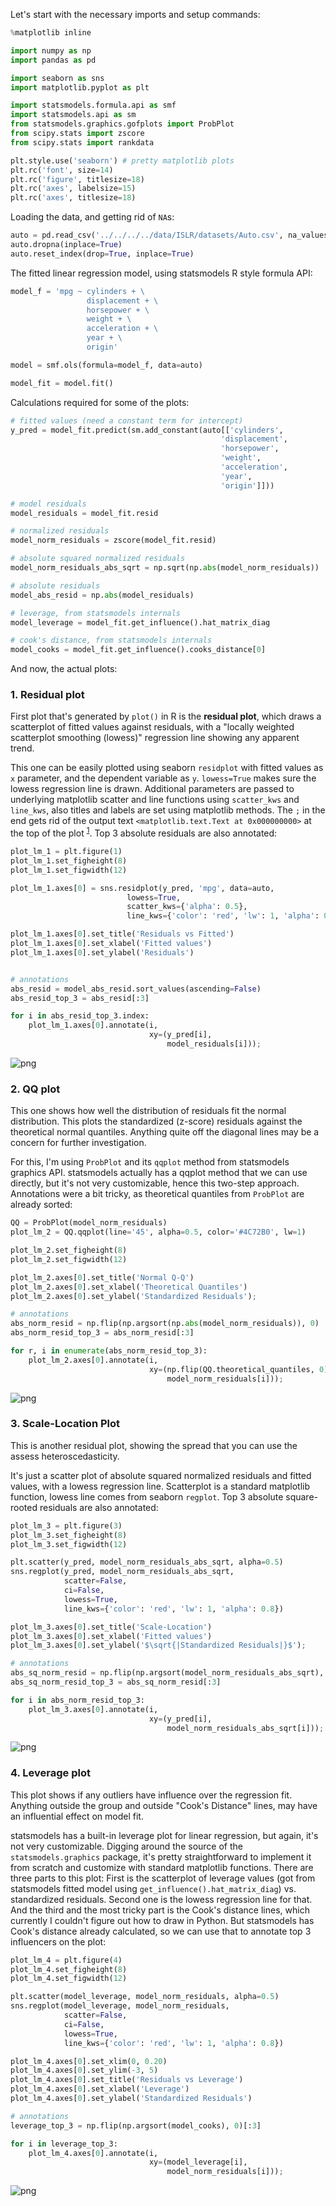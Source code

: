 
Let's start with the necessary imports and setup commands:


```python
%matplotlib inline

import numpy as np
import pandas as pd

import seaborn as sns
import matplotlib.pyplot as plt

import statsmodels.formula.api as smf
import statsmodels.api as sm
from statsmodels.graphics.gofplots import ProbPlot
from scipy.stats import zscore
from scipy.stats import rankdata

plt.style.use('seaborn') # pretty matplotlib plots
plt.rc('font', size=14)
plt.rc('figure', titlesize=18)
plt.rc('axes', labelsize=15)
plt.rc('axes', titlesize=18)
```

Loading the data, and getting rid of `NA`s:


```python
auto = pd.read_csv('../../../../data/ISLR/datasets/Auto.csv', na_values=['?'])
auto.dropna(inplace=True)
auto.reset_index(drop=True, inplace=True)
```

The fitted linear regression model, using statsmodels R style formula API:


```python
model_f = 'mpg ~ cylinders + \
                 displacement + \
                 horsepower + \
                 weight + \
                 acceleration + \
                 year + \
                 origin'

model = smf.ols(formula=model_f, data=auto)

model_fit = model.fit()
```

Calculations required for some of the plots: 


```python
# fitted values (need a constant term for intercept)
y_pred = model_fit.predict(sm.add_constant(auto[['cylinders', 
                                               'displacement', 
                                               'horsepower', 
                                               'weight', 
                                               'acceleration', 
                                               'year', 
                                               'origin']]))

# model residuals
model_residuals = model_fit.resid

# normalized residuals
model_norm_residuals = zscore(model_fit.resid)

# absolute squared normalized residuals
model_norm_residuals_abs_sqrt = np.sqrt(np.abs(model_norm_residuals))

# absolute residuals
model_abs_resid = np.abs(model_residuals)

# leverage, from statsmodels internals
model_leverage = model_fit.get_influence().hat_matrix_diag

# cook's distance, from statsmodels internals
model_cooks = model_fit.get_influence().cooks_distance[0]
```

And now, the actual plots:

### 1. Residual plot

First plot that's generated by `plot()` in R is the **residual plot**, which draws a scatterplot of fitted values against residuals, with a "locally weighted scatterplot smoothing (lowess)" regression line showing any apparent trend.

This one can be easily plotted using seaborn `residplot` with fitted values as `x` parameter, and the dependent variable as `y`. `lowess=True` makes sure the lowess regression line is drawn. Additional parameters are passed to underlying matplotlib scatter and line functions using `scatter_kws` and `line_kws`, also titles and labels are set using matplotlib methods. The `;` in the end gets rid of the output text `<matplotlib.text.Text at 0x000000000>` at the top of the plot <sup>[1](https://stackoverflow.com/questions/38968404/hide-matplotlib-descriptions-in-jupyter-notebook)</sup>. Top 3 absolute residuals are also annotated:


```python
plot_lm_1 = plt.figure(1)
plot_lm_1.set_figheight(8)
plot_lm_1.set_figwidth(12)

plot_lm_1.axes[0] = sns.residplot(y_pred, 'mpg', data=auto, 
                          lowess=True, 
                          scatter_kws={'alpha': 0.5}, 
                          line_kws={'color': 'red', 'lw': 1, 'alpha': 0.8})

plot_lm_1.axes[0].set_title('Residuals vs Fitted')
plot_lm_1.axes[0].set_xlabel('Fitted values')
plot_lm_1.axes[0].set_ylabel('Residuals')


# annotations
abs_resid = model_abs_resid.sort_values(ascending=False)
abs_resid_top_3 = abs_resid[:3]

for i in abs_resid_top_3.index:
    plot_lm_1.axes[0].annotate(i, 
                               xy=(y_pred[i], 
                                   model_residuals[i]));
```


![png](plot_lm_files/plot_lm_9_0.png)


### 2. QQ plot

This one shows how well the distribution of residuals fit the normal distribution. This plots the standardized (z-score) residuals against the theoretical normal quantiles. Anything quite off the diagonal lines may be a concern for further investigation.

For this, I'm using `ProbPlot` and its `qqplot` method from statsmodels graphics API. statsmodels actually has a qqplot method that we can use directly, but it's not very customizable, hence this two-step approach. Annotations were a bit tricky, as theoretical quantiles from `ProbPlot` are already sorted:


```python
QQ = ProbPlot(model_norm_residuals)
plot_lm_2 = QQ.qqplot(line='45', alpha=0.5, color='#4C72B0', lw=1)

plot_lm_2.set_figheight(8)
plot_lm_2.set_figwidth(12)

plot_lm_2.axes[0].set_title('Normal Q-Q')
plot_lm_2.axes[0].set_xlabel('Theoretical Quantiles')
plot_lm_2.axes[0].set_ylabel('Standardized Residuals');

# annotations
abs_norm_resid = np.flip(np.argsort(np.abs(model_norm_residuals)), 0)
abs_norm_resid_top_3 = abs_norm_resid[:3]

for r, i in enumerate(abs_norm_resid_top_3):
    plot_lm_2.axes[0].annotate(i, 
                               xy=(np.flip(QQ.theoretical_quantiles, 0)[r], 
                                   model_norm_residuals[i]));
```


![png](plot_lm_files/plot_lm_11_0.png)


### 3. Scale-Location Plot

This is another residual plot, showing the spread that you can use the assess heteroscedasticity.

It's just a scatter plot of absolute squared normalized residuals and fitted values, with a lowess regression line. Scatterplot is a standard matplotlib function, lowess line comes from seaborn `regplot`. Top 3 absolute square-rooted residuals are also annotated:


```python
plot_lm_3 = plt.figure(3)
plot_lm_3.set_figheight(8)
plot_lm_3.set_figwidth(12)

plt.scatter(y_pred, model_norm_residuals_abs_sqrt, alpha=0.5)
sns.regplot(y_pred, model_norm_residuals_abs_sqrt, 
            scatter=False, 
            ci=False, 
            lowess=True,
            line_kws={'color': 'red', 'lw': 1, 'alpha': 0.8})

plot_lm_3.axes[0].set_title('Scale-Location')
plot_lm_3.axes[0].set_xlabel('Fitted values')
plot_lm_3.axes[0].set_ylabel('$\sqrt{|Standardized Residuals|}$');

# annotations
abs_sq_norm_resid = np.flip(np.argsort(model_norm_residuals_abs_sqrt), 0)
abs_sq_norm_resid_top_3 = abs_sq_norm_resid[:3]

for i in abs_norm_resid_top_3:
    plot_lm_3.axes[0].annotate(i, 
                               xy=(y_pred[i], 
                                   model_norm_residuals_abs_sqrt[i]));
```


![png](plot_lm_files/plot_lm_13_0.png)


### 4. Leverage plot

This plot shows if any outliers have influence over the regression fit. Anything outside the group and outside "Cook's Distance" lines, may have an influential effect on model fit.

statsmodels has a built-in leverage plot for linear regression, but again, it's not very customizable. Digging around the source of the `statsmodels.graphics` package, it's pretty straightforward to implement it from scratch and customize with standard matplotlib functions. There are three parts to this plot: First is the scatterplot of leverage values (got from statsmodels fitted model using `get_influence().hat_matrix_diag`) vs. standardized residuals. Second one is the lowess regression line for that. And the third and the most tricky part is the Cook's distance lines, which currently I couldn't figure out how to draw in Python. But statsmodels has Cook's distance already calculated, so we can use that to annotate top 3 influencers on the plot:


```python
plot_lm_4 = plt.figure(4)
plot_lm_4.set_figheight(8)
plot_lm_4.set_figwidth(12)

plt.scatter(model_leverage, model_norm_residuals, alpha=0.5)
sns.regplot(model_leverage, model_norm_residuals, 
            scatter=False, 
            ci=False, 
            lowess=True,
            line_kws={'color': 'red', 'lw': 1, 'alpha': 0.8})

plot_lm_4.axes[0].set_xlim(0, 0.20)
plot_lm_4.axes[0].set_ylim(-3, 5)
plot_lm_4.axes[0].set_title('Residuals vs Leverage')
plot_lm_4.axes[0].set_xlabel('Leverage')
plot_lm_4.axes[0].set_ylabel('Standardized Residuals')

# annotations
leverage_top_3 = np.flip(np.argsort(model_cooks), 0)[:3]

for i in leverage_top_3:
    plot_lm_4.axes[0].annotate(i, 
                               xy=(model_leverage[i], 
                                   model_norm_residuals[i]));
```


![png](plot_lm_files/plot_lm_15_0.png)

